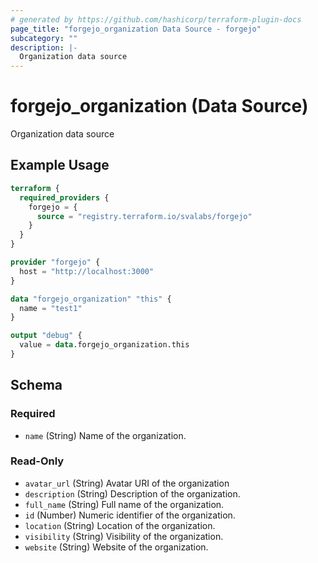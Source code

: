 ```yaml
---
# generated by https://github.com/hashicorp/terraform-plugin-docs
page_title: "forgejo_organization Data Source - forgejo"
subcategory: ""
description: |-
  Organization data source
---
```


# forgejo_organization (Data Source)

Organization data source

## Example Usage

```terraform
terraform {
  required_providers {
    forgejo = {
      source = "registry.terraform.io/svalabs/forgejo"
    }
  }
}

provider "forgejo" {
  host = "http://localhost:3000"
}

data "forgejo_organization" "this" {
  name = "test1"
}

output "debug" {
  value = data.forgejo_organization.this
}
```

<!-- schema generated by tfplugindocs -->
## Schema

### Required

- `name` (String) Name of the organization.

### Read-Only

- `avatar_url` (String) Avatar URI of the organization
- `description` (String) Description of the organization.
- `full_name` (String) Full name of the organization.
- `id` (Number) Numeric identifier of the organization.
- `location` (String) Location of the organization.
- `visibility` (String) Visibility of the organization.
- `website` (String) Website of the organization.
